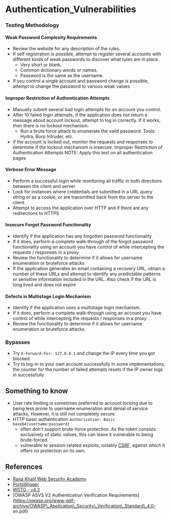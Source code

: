 # Authentication\_Vulnerabilities

### Testing Methodology

#### Weak Password Complexity Requirements

* Review the website for any description of the rules.
* If self registration is possible, attempt to register several accounts with different kinds of weak passwords to discover what rules are in place.
  * Very short or blank.
  * Common dictionary words or names.
  * Password is the same as the username.
* If you control a single account and password change is possible, attempt to change the password to various weak values

#### Improper Restriction of Authentication Attempts

* Manually submit several bad login attempts for an account you control.
* After 10 failed login attempts, if the application does not return a message about account lockout, attempt to log in correctly. If it works, then there is no lockout mechanism.
  * Run a brute force attack to enumerate the valid password. Tools: Hydra, Burp Intruder, etc.
* if the account is locked out, monitor the requests and responses to determine if the lockout mechanism is insecure. Improper Restriction of Authentication Attempts NOTE: Apply this test on all authentication pages

#### Verbose Error Message

* Perform a successful login while monitoring all traffic in both directions between the client and server
* Look for instances where credentials are submitted in a URL query string or as a cookie, or are transmitted back from the server to the client.
* Attempt to access the application over HTTP and if there are any redirections to HTTPS

#### Insecure Forgot Password Functionality

* Identify if the application has any forgotten password functionality
* If it does, perform a complete walk-through of the forgot password functionality using an account you have control of while intercepting the requests / responses in a proxy
* Review the functionality to determine if it allows for username enumeration or bruteforce attacks
* If the application generates an email containing a recovery URL, obtain a number of these URLs and attempt to identify any predictable patterns or sensitive information included in the URL. Also check if the URL is long lived and does not expire

#### Defects in Multistage Login Mechanism

* Identify if the application uses a multistage login mechanism.
* If it does, perform a complete walk-through using an account you have control of while intercepting the requests / responses in a proxy
* Review the functionality to determine if it allows for username enumeration or bruteforce attacks.

### Bypasses

* Try `X-Forward-For: 127.0.0.1` and change the IP every time you got blocked
* &#x20;Try to log-in to your own account successfully In some implementations, the counter for the number of failed attempts resets if the IP owner logs in successfully

## Something to know

* User rate limiting is sometimes preferred to account locking due to being less prone to username enumeration and denial of service attacks, However, it is still not completely secure
* HTTP basic authentication `Authorization: Basic base64(username:password)`
  * often don't support brute-force protection. As the token consists exclusively of static values, this can leave it vulnerable to being brute-forced.
  * vulnerable to session-related exploits, notably [CSRF](https://portswigger.net/web-security/csrf), against which it offers no protection on its own.

## References

* [Rana Khalil Web Security Academy](https://www.youtube.com/watch?v=mox6DL4zK7I\&list=PLuyTk2_mYISJmmOLYzGxVSwS5vAhBVphr\&index=1)
* [PortsWigger](https://portswigger.net/web-security/authentication)
* [WSTG - v4.2](https://owasp.org/www-project-web-security-testing-guide/v42/4-Web_Application_Security_Testing/04-Authentication_Testing/)
* \[OWASP ASVS V2 Authentication Verification Requirements]\(https://owasp.org/www-pdf-archive/OWASP\_Application\_Security\_Verification\_Standard\_4.0- en.pdf)
